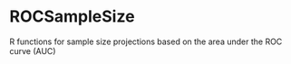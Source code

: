 # ROCSampleSize
R functions for sample size projections based on the area under the ROC curve (AUC)
